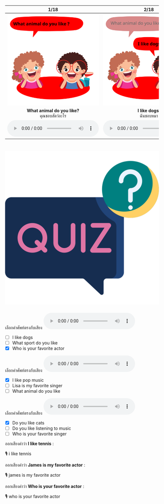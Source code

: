 <div class="carrousel">


|1/18|2/18|3/18|4/18|5/18|6/18|7/18|8/18|9/18|10/18|11/18|12/18|13/18|14/18|15/18|16/18|17/18|18/18|
| :----: | :----: | :----: | :----: | :----: | :----: | :----: | :----: | :----: | :----: | :----: | :----: | :----: | :----: | :----: | :----: | :----: | :----: |
|![](/media/img/Likes&#x20;and&#x20;dislikes__What&#x20;animal&#x20;do&#x20;you&#x20;like.svg)|![](/media/img/Likes&#x20;and&#x20;dislikes__I&#x20;like&#x20;dogs.svg)|![](/media/img/Likes&#x20;and&#x20;dislikes__What&#x20;sport&#x20;do&#x20;you&#x20;like.svg)|![](/media/img/Likes&#x20;and&#x20;dislikes__I&#x20;like&#x20;tennis.svg)|![](/media/img/Likes&#x20;and&#x20;dislikes__What&#x20;kind&#x20;of&#x20;music&#x20;do&#x20;you&#x20;like.svg)|![](/media/img/Likes&#x20;and&#x20;dislikes__I&#x20;like&#x20;pop&#x20;music.svg)|![](/media/img/Likes&#x20;and&#x20;dislikes__Who&#x20;is&#x20;your&#x20;favorite&#x20;actor.svg)|![](/media/img/Likes&#x20;and&#x20;dislikes__James&#x20;is&#x20;my&#x20;favorite&#x20;actor.svg)|![](/media/img/Likes&#x20;and&#x20;dislikes__Who&#x20;is&#x20;your&#x20;favorite&#x20;singer.svg)|![](/media/img/Likes&#x20;and&#x20;dislikes__Lisa&#x20;is&#x20;my&#x20;favorite&#x20;singer.svg)|![](/media/img/Likes&#x20;and&#x20;dislikes__Do&#x20;you&#x20;like&#x20;cats.svg)|![](/media/img/Likes&#x20;and&#x20;dislikes__Yes&#x20;I&#x20;like&#x20;cats.svg)|![](/media/img/Likes&#x20;and&#x20;dislikes__Do&#x20;you&#x20;like&#x20;listening&#x20;to&#x20;music.svg)|![](/media/img/Likes&#x20;and&#x20;dislikes__Yes&#x20;I&#x20;like&#x20;listenning&#x20;to&#x20;music.svg)|![](/media/img/Likes&#x20;and&#x20;dislikes__Do&#x20;you&#x20;like&#x20;swimming.svg)|![](/media/img/Likes&#x20;and&#x20;dislikes__Yes&#x20;I&#x20;like&#x20;swimming.svg)|![](/media/img/Likes&#x20;and&#x20;dislikes__Do&#x20;you&#x20;like&#x20;cooking.svg)|![](/media/img/Likes&#x20;and&#x20;dislikes__Yes&#x20;I&#x20;like&#x20;cooking.svg)|
|**What animal do you like?**<br>คุณชอบสัตว์อะไร|**I like dogs.**<br>ฉันชอบหมา|**What sport do you like?**<br>คุณชอบกีฬาอะไร|**I like tennis.**<br>ฉันชอบเทนนิส|**What kind of music do you like?**<br>คุณชอบเพลงแนวไหน|**I like pop music.**<br>ฉันชอบเพลงป๊อป|**Who is your favorite actor?**<br>ใครคือนักแสดงคนโปรดของคุณ|**James is my favorite actor.**<br>เจมส์เป็นนักแสดงคนโปรดของฉัน|**Who is your favorite singer?**<br>ใครคือนักร้องคนโปรดของคุณ|**Lisa is my favorite singer.**<br>ลิซ่าเป็นนักร้องคนโปรดของฉัน|**Do you like cats?**<br>คุณชอบแมวไหม|**Yes I like cats.**<br>ค่ะ ฉันชอบแมว|**Do you like listening to music?**<br>คุณชอบฟังเพลงไหม|**Yes I like listenning to music.**<br>ใช่ ฉันชอบฟังเพลง|**Do you like swimming?**<br>คุณชอบว่ายน้ําไหม|**Yes I like swimming.**<br>ใช่ ฉันชอบว่ายน้ำ|**Do you like cooking?**<br>คุณชอบทําอาหารไหม|**Yes I like cooking.**<br>ใช่ ฉันชอบทําอาหาร|
|![](/media/audio/What&#x20;animal&#x20;do&#x20;you&#x20;like.mp3)|![](/media/audio/I&#x20;like&#x20;dogs.mp3)|![](/media/audio/What&#x20;sport&#x20;do&#x20;you&#x20;like.mp3)|![](/media/audio/I&#x20;like&#x20;tennis.mp3)|![](/media/audio/What&#x20;kind&#x20;of&#x20;music&#x20;do&#x20;you&#x20;like.mp3)|![](/media/audio/I&#x20;like&#x20;pop&#x20;music.mp3)|![](/media/audio/Who&#x20;is&#x20;your&#x20;favorite&#x20;actor.mp3)|![](/media/audio/James&#x20;is&#x20;my&#x20;favorite&#x20;actor.mp3)|![](/media/audio/Who&#x20;is&#x20;your&#x20;favorite&#x20;singer.mp3)|![](/media/audio/Lisa&#x20;is&#x20;my&#x20;favorite&#x20;singer.mp3)|![](/media/audio/Do&#x20;you&#x20;like&#x20;cats.mp3)|![](/media/audio/Yes&#x20;I&#x20;like&#x20;cats.mp3)|![](/media/audio/Do&#x20;you&#x20;like&#x20;listening&#x20;to&#x20;music.mp3)|![](/media/audio/Yes&#x20;I&#x20;like&#x20;listenning&#x20;to&#x20;music.mp3)|![](/media/audio/Do&#x20;you&#x20;like&#x20;swimming.mp3)|![](/media/audio/Yes&#x20;I&#x20;like&#x20;swimming.mp3)|![](/media/audio/Do&#x20;you&#x20;like&#x20;cooking.mp3)|![](/media/audio/Yes&#x20;I&#x20;like&#x20;cooking.mp3)|

</div>



# ![icon](/media/icons/quiz.svg) 

<div class=question>

เลือกคำศัพท์ตรงกับเสียง ![](/media/audio/Who&#x20;is&#x20;your&#x20;favorite&#x20;actor.mp3) 
 - [ ] I like dogs
 - [ ] What sport do you like
 - [x] Who is your favorite actor
</div>

<div class=question>

เลือกคำศัพท์ตรงกับเสียง ![](/media/audio/I&#x20;like&#x20;pop&#x20;music.mp3) 
 - [x] I like pop music
 - [ ] Lisa is my favorite singer
 - [ ] What animal do you like
</div>

<div class=question>

เลือกคำศัพท์ตรงกับเสียง ![](/media/audio/Do&#x20;you&#x20;like&#x20;cats.mp3) 
 - [x] Do you like cats
 - [ ] Do you like listening to music
 - [ ] Who is your favorite singer
</div>

<div class=question>

ออกเสียงคำว่า **I like tennis** :

🎙️ i like tennis

</div>
<div class=question>

ออกเสียงคำว่า **James is my favorite actor** :

🎙️ james is my favorite actor

</div>
<div class=question>

ออกเสียงคำว่า **Who is your favorite actor** :

🎙️ who is your favorite actor

</div>
